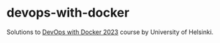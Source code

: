 # devops-with-docker
Solutions to [DevOps with Docker 2023](https://devopswithdocker.com/) course by University of Helsinki.
